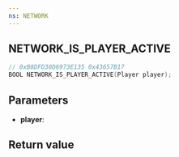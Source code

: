 ```yaml
---
ns: NETWORK
---
```

## NETWORK_IS_PLAYER_ACTIVE

```c
// 0xB8DFD30D6973E135 0x43657B17
BOOL NETWORK_IS_PLAYER_ACTIVE(Player player);
```


## Parameters
* **player**: 

## Return value
